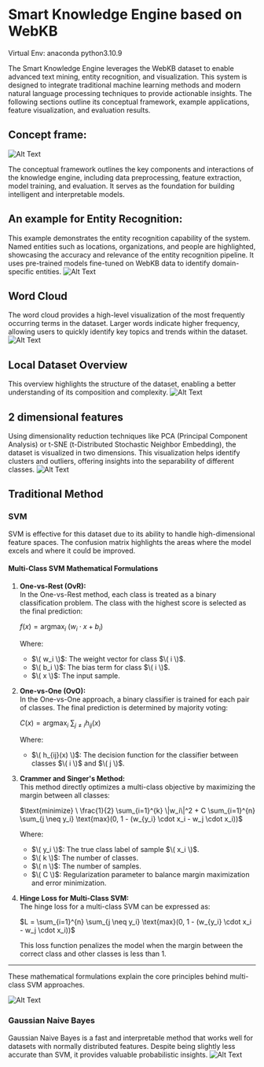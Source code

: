 # Smart Knowledge Engine based on WebKB

Virtual Env: anaconda python3.10.9

The Smart Knowledge Engine leverages the WebKB dataset to enable advanced text mining, entity recognition, and visualization. This system is designed to integrate traditional machine learning methods and modern natural language processing techniques to provide actionable insights. The following sections outline its conceptual framework, example applications, feature visualization, and evaluation results.
## Concept frame:

![Alt Text](img/frame.png)

The conceptual framework outlines the key components and interactions of the knowledge engine, including data preprocessing, feature extraction, model training, and evaluation. It serves as the foundation for building intelligent and interpretable models.

## An example for Entity Recognition:
This example demonstrates the entity recognition capability of the system. Named entities such as locations, organizations, and people are highlighted, showcasing the accuracy and relevance of the entity recognition pipeline. It uses pre-trained models fine-tuned on WebKB data to identify domain-specific entities.
![Alt Text](img/entity_recognition_example.png)

## Word Cloud
The word cloud provides a high-level visualization of the most frequently occurring terms in the dataset. Larger words indicate higher frequency, allowing users to quickly identify key topics and trends within the dataset.
![Alt Text](img/word_cloud_example.png)

## Local Dataset Overview 
This overview highlights the structure of the dataset, enabling a better understanding of its composition and complexity.
![Alt Text](img/data_statis.jpg)

## 2 dimensional features
Using dimensionality reduction techniques like PCA (Principal Component Analysis) or t-SNE (t-Distributed Stochastic Neighbor Embedding), the dataset is visualized in two dimensions. This visualization helps identify clusters and outliers, offering insights into the separability of different classes.
![Alt Text](img/2dim_features.jpg)

## Traditional Method

### SVM
SVM is effective for this dataset due to its ability to handle high-dimensional feature spaces. The confusion matrix highlights the areas where the model excels and where it could be improved.

#### Multi-Class SVM Mathematical Formulations

1. **One-vs-Rest (OvR):**  
   In the One-vs-Rest method, each class is treated as a binary classification problem. The class with the highest score is selected as the final prediction:
   
   $f(x) = \text{argmax}_{i} \ (w_i \cdot x + b_i)$
   
   Where:
   - $\( w_i \)$: The weight vector for class $\( i \)$.
   - $\( b_i \)$: The bias term for class $\( i \)$.
   - $\( x \)$: The input sample.

2. **One-vs-One (OvO):**  
   In the One-vs-One approach, a binary classifier is trained for each pair of classes. The final prediction is determined by majority voting:  
   
   $C(x) = \text{argmax}_{i}\ \sum_{j \neq i}h_{ij}(x)$

   Where:
   - $\( h_{ij}(x) \)$: The decision function for the classifier between classes $\( i \)$ and $\( j \)$.

3. **Crammer and Singer's Method:**  
   This method directly optimizes a multi-class objective by maximizing the margin between all classes:  
   
   $\text{minimize} \ \frac{1}{2} \sum_{i=1}^{k} \|w_i\|^2 + C \sum_{i=1}^{n} \sum_{j \neq y_i} \text{max}(0, 1 - (w_{y_i} \cdot x_i - w_j \cdot x_i))$
   
   Where:
   - $\( y_i \)$: The true class label of sample $\( x_i \)$.
   - $\( k \)$: The number of classes.
   - $\( n \)$: The number of samples.
   - $\( C \)$: Regularization parameter to balance margin maximization and error minimization.

4. **Hinge Loss for Multi-Class SVM:**  
   The hinge loss for a multi-class SVM can be expressed as:
   
   $L = \sum_{i=1}^{n} \sum_{j \neq y_i} \text{max}(0, 1 - (w_{y_i} \cdot x_i - w_j \cdot x_i))$
   
   This loss function penalizes the model when the margin between the correct class and other classes is less than 1.

---

These mathematical formulations explain the core principles behind multi-class SVM approaches. 

![Alt Text](img/SVM_confusion_matrix.jpg)

### Gaussian Naive Bayes
Gaussian Naive Bayes is a fast and interpretable method that works well for datasets with normally distributed features. Despite being slightly less accurate than SVM, it provides valuable probabilistic insights.
![Alt Text](img/NB_confusion_matrix.jpg)


